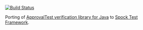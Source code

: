 [![Build Status](https://travis-ci.org/rzabini/ApprovalTests.Spock.svg?branch=master)](https://travis-ci.org/rzabini/ApprovalTests.Spock)


Porting of [ApprovalTest verification library for Java](https://github.com/approvals/ApprovalTests.Java) to [Spock Test Framework](http://spockframework.org/).
